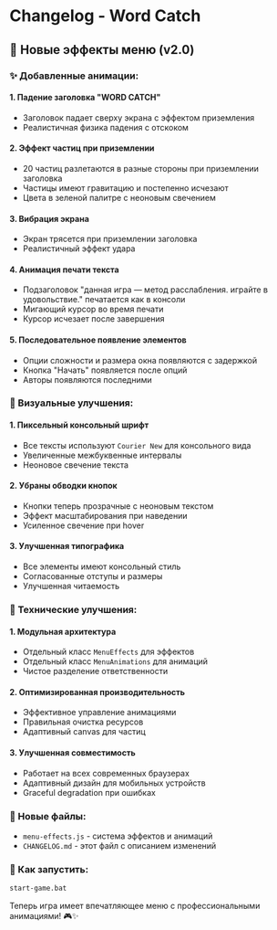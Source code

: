 # Changelog - Word Catch

## 🎨 Новые эффекты меню (v2.0)

### ✨ Добавленные анимации:

#### 1. **Падение заголовка "WORD CATCH"**
- Заголовок падает сверху экрана с эффектом приземления
- Реалистичная физика падения с отскоком

#### 2. **Эффект частиц при приземлении**
- 20 частиц разлетаются в разные стороны при приземлении заголовка
- Частицы имеют гравитацию и постепенно исчезают
- Цвета в зеленой палитре с неоновым свечением

#### 3. **Вибрация экрана**
- Экран трясется при приземлении заголовка
- Реалистичный эффект удара

#### 4. **Анимация печати текста**
- Подзаголовок "данная игра — метод расслабления. играйте в удовольствие." печатается как в консоли
- Мигающий курсор во время печати
- Курсор исчезает после завершения

#### 5. **Последовательное появление элементов**
- Опции сложности и размера окна появляются с задержкой
- Кнопка "Начать" появляется после опций
- Авторы появляются последними

### 🎨 Визуальные улучшения:

#### 1. **Пиксельный консольный шрифт**
- Все тексты используют `Courier New` для консольного вида
- Увеличенные межбуквенные интервалы
- Неоновое свечение текста

#### 2. **Убраны обводки кнопок**
- Кнопки теперь прозрачные с неоновым текстом
- Эффект масштабирования при наведении
- Усиленное свечение при hover

#### 3. **Улучшенная типографика**
- Все элементы имеют консольный стиль
- Согласованные отступы и размеры
- Улучшенная читаемость

### 🔧 Технические улучшения:

#### 1. **Модульная архитектура**
- Отдельный класс `MenuEffects` для эффектов
- Отдельный класс `MenuAnimations` для анимаций
- Чистое разделение ответственности

#### 2. **Оптимизированная производительность**
- Эффективное управление анимациями
- Правильная очистка ресурсов
- Адаптивный canvas для частиц

#### 3. **Улучшенная совместимость**
- Работает на всех современных браузерах
- Адаптивный дизайн для мобильных устройств
- Graceful degradation при ошибках

### 📁 Новые файлы:
- `menu-effects.js` - система эффектов и анимаций
- `CHANGELOG.md` - этот файл с описанием изменений

### 🚀 Как запустить:
```bash
start-game.bat
```

Теперь игра имеет впечатляющее меню с профессиональными анимациями! 🎮✨
